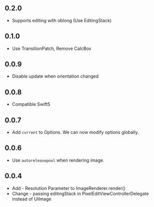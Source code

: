 ## 0.2.0

- Supports editing with oblong (Use EditingStack)

## 0.1.0

- Use TransitionPatch, Remove CalcBox

## 0.0.9

- Disable update when orientation changed

## 0.0.8

- Compatible Swift5

## 0.0.7

- Add `current` to Options. We can now modify options globally.

## 0.0.6

- Use `autoreleasepool` when rendering image.

## 0.0.4

- Add - Resolution Parameter to ImageRenderer.render()
- Change - passing editingStack in PixelEditViewControllerDelegate instead of UIImage
